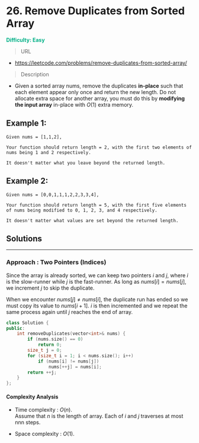 # 26. Remove Duplicates from Sorted Array
**<font color=#00B086>Difficulty: Easy</font>**
> URL
* https://leetcode.com/problems/remove-duplicates-from-sorted-array/
> Description

* Given a sorted array nums, remove the duplicates **in-place** such that each element appear only once and return the new length.
Do not allocate extra space for another array, you must do this by **modifying the input array** in-place with $O(1)$ extra memory.
## Example 1:
```
Given nums = [1,1,2],

Your function should return length = 2, with the first two elements of nums being 1 and 2 respectively.

It doesn't matter what you leave beyond the returned length.
```
## Example 2:
```
Given nums = [0,0,1,1,1,2,2,3,3,4],

Your function should return length = 5, with the first five elements of nums being modified to 0, 1, 2, 3, and 4 respectively.

It doesn't matter what values are set beyond the returned length.
```

## Solutions
---
### Approach : Two Pointers (Indices)

Since the array is already sorted, we can keep two pointers $i$ and $j$, where $i$ is the slow-runner while $j$ is the fast-runner. As long as $nums[i]=nums[j]$, we increment $j$ to skip the duplicate.

When we encounter $nums[j]≠nums[i]$, the duplicate run has ended so we must copy its value to $nums[i+1]$. $i$ is then incremented and we repeat the same process again until $j$ reaches the end of array.

```cpp
class Solution {
public:
    int removeDuplicates(vector<int>& nums) {
        if (nums.size() == 0)
            return 0;
        size_t j = 0;
        for (size_t i = 1; i < nums.size(); i++)
            if (nums[i] != nums[j])
                nums[++j] = nums[i];
        return ++j;
    }
};
```
#### Complexity Analysis


* Time complexity : $O(n)$. <br/>Assume that *n* is the length of array. Each of *i* and *j* traverses at most nnn steps.

* Space complexity : $O(1)$.